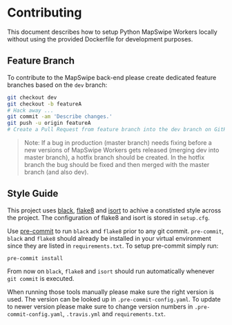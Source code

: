 # Contributing

This document describes how to setup Python MapSwipe Workers locally without using the provided Dockerfile for development purposes.


## Feature Branch

To contribute to the MapSwipe back-end please create dedicated feature branches based on the `dev` branch:

```bash
git checkout dev
git checkout -b featureA
# Hack away ...
git commit -am 'Describe changes.'
git push -u origin featureA
# Create a Pull Request from feature branch into the dev branch on GitHub.
```

> Note: If a bug in production (master branch) needs fixing before a new versions of MapSwipe Workers gets released (merging dev into master branch), a hotfix branch should be created. In the hotfix branch the bug should be fixed and then merged with the master branch (and also dev).


## Style Guide

This project uses [black](https://github.com/psf/black), [flake8](https://gitlab.com/pycqa/flake8) and [isort](https://github.com/PyCQA/isort) to achive a constisted style across the project.
The configuration of flake8 and isort is stored in `setup.cfg`.

Use [pre-commit](https://pre-commit.com/) to run `black` and `flake8` prior to any git commit. `pre-commit`, `black` and `flake8` should already be installed in your virtual environment since they are listed in `requirements.txt`. To setup pre-commit simply run:

```
pre-commit install
```

From now on `black`, `flake8` and `isort` should run automatically whenever `git commit` is executed.

When running those tools manually please make sure the right version is used. The version can be looked up in `.pre-commit-config.yaml`.
To update to newer version please make sure to change version numbers in `.pre-commit-config.yaml`, `.travis.yml` and `requirements.txt`.
